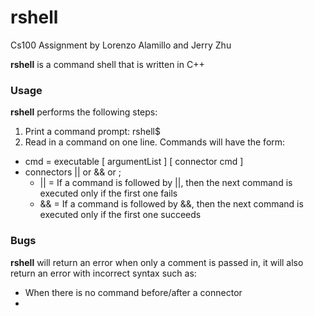 # rshell
Cs100 Assignment by Lorenzo Alamillo and Jerry Zhu

**rshell** is a command shell that is written in C++
### Usage
**rshell** performs the following steps:

1. Print a command prompt: rshell$
2. Read in a command on one line. Commands will have the form:
  * cmd = executable [ argumentList ] [ connector cmd ]
  * connectors || or && or ;
    * || = If a command is followed by ||, then the next command is executed only if the first
      one fails
    * && = If a command is followed by &&, then the next command is executed only if the first one
      succeeds
      
### Bugs
**rshell** will return an error when only a comment is passed in, it will also return an error with incorrect syntax such as:
* When there is no command before/after a connector
* 
